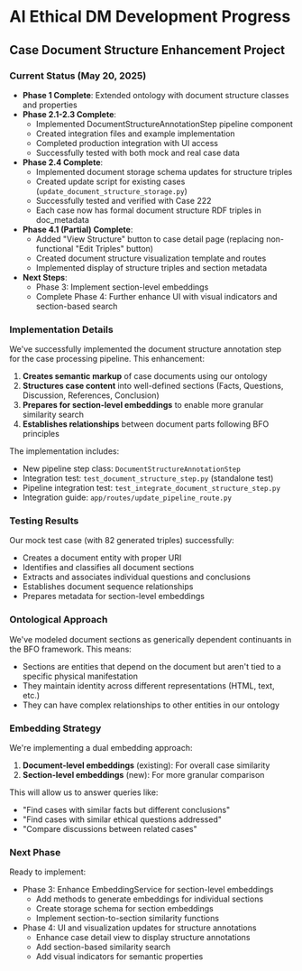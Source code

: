 # AI Ethical DM Development Progress

## Case Document Structure Enhancement Project

### Current Status (May 20, 2025)
- **Phase 1 Complete**: Extended ontology with document structure classes and properties
- **Phase 2.1-2.3 Complete**: 
  - Implemented DocumentStructureAnnotationStep pipeline component
  - Created integration files and example implementation
  - Completed production integration with UI access
  - Successfully tested with both mock and real case data
- **Phase 2.4 Complete**:
  - Implemented document storage schema updates for structure triples
  - Created update script for existing cases (`update_document_structure_storage.py`)
  - Successfully tested and verified with Case 222
  - Each case now has formal document structure RDF triples in doc_metadata
- **Phase 4.1 (Partial) Complete**:
  - Added "View Structure" button to case detail page (replacing non-functional "Edit Triples" button)
  - Created document structure visualization template and routes
  - Implemented display of structure triples and section metadata
- **Next Steps**:
  - Phase 3: Implement section-level embeddings
  - Complete Phase 4: Further enhance UI with visual indicators and section-based search

### Implementation Details

We've successfully implemented the document structure annotation step for the case processing pipeline. This enhancement:

1. **Creates semantic markup** of case documents using our ontology
2. **Structures case content** into well-defined sections (Facts, Questions, Discussion, References, Conclusion)
3. **Prepares for section-level embeddings** to enable more granular similarity search
4. **Establishes relationships** between document parts following BFO principles

The implementation includes:

- New pipeline step class: `DocumentStructureAnnotationStep`
- Integration test: `test_document_structure_step.py` (standalone test)
- Pipeline integration test: `test_integrate_document_structure_step.py`
- Integration guide: `app/routes/update_pipeline_route.py`

### Testing Results

Our mock test case (with 82 generated triples) successfully:
- Creates a document entity with proper URI
- Identifies and classifies all document sections
- Extracts and associates individual questions and conclusions
- Establishes document sequence relationships
- Prepares metadata for section-level embeddings

### Ontological Approach

We've modeled document sections as generically dependent continuants in the BFO framework. This means:
- Sections are entities that depend on the document but aren't tied to a specific physical manifestation
- They maintain identity across different representations (HTML, text, etc.)
- They can have complex relationships to other entities in our ontology

### Embedding Strategy

We're implementing a dual embedding approach:
1. **Document-level embeddings** (existing): For overall case similarity
2. **Section-level embeddings** (new): For more granular comparison

This will allow us to answer queries like:
- "Find cases with similar facts but different conclusions"
- "Find cases with similar ethical questions addressed"
- "Compare discussions between related cases"

### Next Phase

Ready to implement:
- Phase 3: Enhance EmbeddingService for section-level embeddings
  - Add methods to generate embeddings for individual sections
  - Create storage schema for section embeddings
  - Implement section-to-section similarity functions
- Phase 4: UI and visualization updates for structure annotations
  - Enhance case detail view to display structure annotations
  - Add section-based similarity search
  - Add visual indicators for semantic properties
